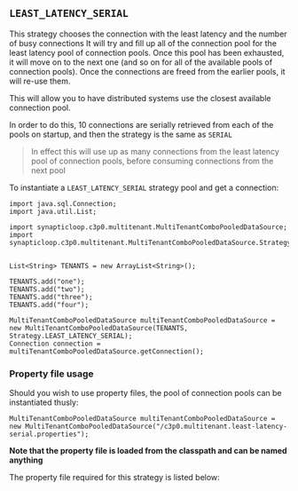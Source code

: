 
## `LEAST_LATENCY_SERIAL`

This strategy chooses the connection with the least latency and the number of busy connections  It will try and fill up all of the connection pool for the least latency pool of connection pools.  Once this pool has been exhausted, it will move on to the next one (and so on for all of the available pools of connection pools).  Once the connections are freed from the earlier pools, it will re-use them.

This will allow you to have distributed systems use the closest available connection pool.

In order to do this, 10 connections are serially retrieved from each of the pools on startup, and then the strategy is the same as `SERIAL`

> In effect this will use up as many connections from the least latency pool of connection pools, before consuming connections from the next pool

To instantiate a `LEAST_LATENCY_SERIAL` strategy pool and get a connection:

```
import java.sql.Connection;
import java.util.List;

import synapticloop.c3p0.multitenant.MultiTenantComboPooledDataSource;
import synapticloop.c3p0.multitenant.MultiTenantComboPooledDataSource.Strategy;


List<String> TENANTS = new ArrayList<String>();

TENANTS.add("one");
TENANTS.add("two");
TENANTS.add("three");
TENANTS.add("four");

MultiTenantComboPooledDataSource multiTenantComboPooledDataSource = new MultiTenantComboPooledDataSource(TENANTS, Strategy.LEAST_LATENCY_SERIAL);
Connection connection = multiTenantComboPooledDataSource.getConnection();
```

### Property file usage

Should you wish to use property files, the pool of connection pools can be instantiated thusly:

```
MultiTenantComboPooledDataSource multiTenantComboPooledDataSource = new MultiTenantComboPooledDataSource("/c3p0.multitenant.least-latency-serial.properties");
```

__Note that the property file is loaded from the classpath and can be named anything__

The property file required for this strategy is listed below:


